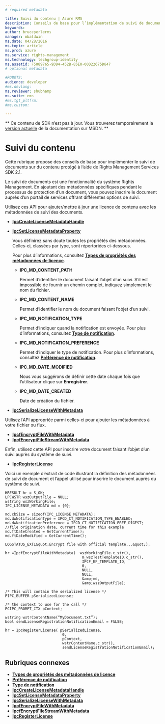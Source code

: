 ```yaml
---
# required metadata

title: Suivi du contenu | Azure RMS
description: Conseils de base pour l’implémentation de suivi de documents
keywords:
author: bruceperlerms
manager: mbaldwin
ms.date: 04/28/2016
ms.topic: article
ms.prod: azure
ms.service: rights-management
ms.technology: techgroup-identity
ms.assetid: F5089765-9D94-452B-85E0-00D22675D847
# optional metadata

#ROBOTS:
audience: developer
#ms.devlang:
ms.reviewer: shubhamp
ms.suite: ems
#ms.tgt_pltfrm:
#ms.custom:

---
```

** Ce contenu de SDK n’est pas à jour. Vous trouverez temporairement la [version actuelle](https://msdn.microsoft.com/library/windows/desktop/hh535290(v=vs.85).aspx) de la documentation sur MSDN. **
# Suivi du contenu

Cette rubrique propose des conseils de base pour implémenter le suivi de documents sur du contenu protégé à l’aide de Rights Management Services SDK 2.1.

Le suivi de documents est une fonctionnalité du système Rights Management. En ajoutant des métadonnées spécifiques pendant le processus de protection d’un document, vous pouvez inscrire le document auprès d’un portail de services offrant différentes options de suivi.

Utilisez ces API pour ajouter/mettre à jour une licence de contenu avec les métadonnées de suivi des documents.

-   [**IpcCreateLicenseMetadataHandle**](/rights-management/sdk/2.1/api/win/functions#msipc_ipccreatelicensemetadatahandle)
-   [**IpcSetLicenseMetadataProperty**](/rights-management/sdk/2.1/api/win/functions#msipc_ipcsetlicensemetadataproperty)

    Vous définirez sans doute toutes les propriétés des métadonnées. Celles-ci, classées par type, sont répertoriées ci-dessous.

    Pour plus d’informations, consultez [**Types de propriétés des métadonnées de licence**](/rights-management/sdk/2.1/api/win/license%20metadata%20property%20types#msipc_license_metadata_property_types).

    -   **IPC\_MD\_CONTENT\_PATH**

        Permet d’identifier le document faisant l’objet d’un suivi. S’il est impossible de fournir un chemin complet, indiquez simplement le nom du fichier.

    -   **IPC\_MD\_CONTENT\_NAME**

        Permet d’identifier le nom du document faisant l’objet d’un suivi.

    -   **IPC\_MD\_NOTIFICATION\_TYPE**

        Permet d’indiquer quand la notification est envoyée. Pour plus d’informations, consultez [**Type de notification**](/rights-management/sdk/2.1/api/win/notification%20type#msipc_notification_type).

    -   **IPC\_MD\_NOTIFICATION\_PREFERENCE**

        Permet d’indiquer le type de notification. Pour plus d’informations, consultez [**Préférence de notification**](/rights-management/sdk/2.1/api/win/constants#msipc_notification_preference).

    -   **IPC\_MD\_DATE\_MODIFIED**

        Nous vous suggérons de définir cette date chaque fois que l’utilisateur clique sur **Enregistrer**.

    -   **IPC\_MD\_DATE\_CREATED**

        Date de création du fichier.

-   [**IpcSerializeLicenseWithMetadata**](/rights-management/sdk/2.1/api/win/functions#msipc_ipcserializelicensemetadata)

Utilisez l’API appropriée parmi celles-ci pour ajouter les métadonnées à votre fichier ou flux.

-   [**IpcfEncryptFileWithMetadata**](/rights-management/sdk/2.1/api/win/functions#msipc_ipcfencryptfilewithmetadata)
-   [**IpcfEncryptFileStreamWithMetadata**](/rights-management/sdk/2.1/api/win/functions#msipc_ipcfencryptfilestreamwithmetadata)

Enfin, utilisez cette API pour inscrire votre document faisant l’objet d’un suivi auprès du système de suivi.

-   [**IpcRegisterLicense**](/rights-management/sdk/2.1/api/win/functions#msipc_ipcregisterlicense)

Voici un exemple d’extrait de code illustrant la définition des métadonnées de suivi de document et l’appel utilisé pour inscrire le document auprès du système de suivi.



    HRESULT hr = S_OK;
    LPCWSTR wszOutputFile = NULL;
    wstring wszWorkingFile;
    IPC_LICENSE_METADATA md = {0};

    md.cbSize = sizeof(IPC_LICENSE_METADATA);
    md.dwNotificationType = IPCD_CT_NOTIFICATION_TYPE_ENABLED;
    md.dwNotificationPreference = IPCD_CT_NOTIFICATION_PREF_DIGEST;
    //file origination date, current time for this example
    md.ftDateCreated = GetCurrentTime();
    md.ftDateModified = GetCurrentTime();

    LOGSTATUS_EX(L&quot;Encrypt file with official template...&quot;);

    hr =IpcfEncryptFileWithMetadata(  wszWorkingFile.c_str(),
                                       m_wszTestTemplateID.c_str(),
                                       IPCF_EF_TEMPLATE_ID,
                                       0,
                                       NULL,
                                       NULL,
                                       &amp;md,
                                       &amp;wszOutputFile);

    /* This will contain the serialized license */
    PIPC_BUFFER pSerializedLicense;

    /* the context to use for the call */
    PCIPC_PROMPT_CTX pContext;

    wstring wstrContentName(“MyDocument.txt”);
    bool sendLicenseRegistrationNotificationEmail = FALSE;

    hr = IpcRegisterLicense( pSerializedLicense,
                              0,
                              pContext,
                              wstrContentName.c_str(),
                              sendLicenseRegistrationNotificationEmail);


## Rubriques connexes


* [**Types de propriétés des métadonnées de licence**](/rights-management/sdk/2.1/api/win/license%20metadata%20property%20types#msipc_license_metadata_property_types)
* [**Préférence de notification**](/rights-management/sdk/2.1/api/win/constants#msipc_notification_preference)
* [**Type de notification**](/rights-management/sdk/2.1/api/win/notification%20type#msipc_notification_type)
* [**IpcCreateLicenseMetadataHandle**](/rights-management/sdk/2.1/api/win/functions#msipc_ipccreatelicensemetadatahandle)
* [**IpcSetLicenseMetadataProperty**](/rights-management/sdk/2.1/api/win/functions#msipc_ipcsetlicensemetadataproperty)
* [**IpcSerializeLicenseWithMetadata**](/rights-management/sdk/2.1/api/win/functions#msipc_ipcserializelicensemetadata)
* [**IpcfEncryptFileWithMetadata**](/rights-management/sdk/2.1/api/win/functions#msipc_ipcfencryptfilewithmetadata)
* [**IpcfEncryptFileStreamWithMetadata**](/rights-management/sdk/2.1/api/win/functions#msipc_ipcfencryptfilestreamwithmetadata)
* [**IpcRegisterLicense**](/rights-management/sdk/2.1/api/win/functions#msipc_ipcregisterlicense)
 

 


<!--HONumber=Jun16_HO1-->


